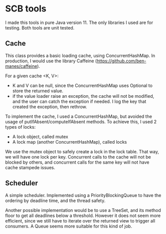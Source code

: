 # SCB tools

I made this tools in pure Java version 11. The only libraries I used are for testing. Both tools are unit tested.

## Cache

This class provides a basic loading cache, using ConcurrentHashMap. In production, I would use the library
Caffeine (https://github.com/ben-manes/caffeine).

For a given cache <K, V>:

- K and V can be null, since the ConcurrentHashMap uses Optional to store the returned value.
- if the value loader raise an exception, the cache will not be modified, and the user can catch the exception if
  needed. I log the key that created the exception, then rethrow.

To implement the cache, I used a ConcurrentHashMap, but avoided the usage of putIfAbsent/computeIfAbsent methods. To
achieve this, I used 2 types of locks:

- A lock object, called mutex
- A lock map (another ConcurrentHashMap), called locks

We use the mutex object to safely create a lock in the lock table. That way, we will have one lock per key. Concurrent
calls to the cache will not be blocked by others, and concurrent calls for the same key will not have cache stampede
issues.

## Scheduler

A simple scheduler. Implemented using a PriorityBlockingQueue to have the ordering by deadline time, and the thread
safety.

Another possible implementation would be to use a TreeSet, and its method floor to get all deadlines below a threshold.
However it does not seem more efficient, since we still have to iterate over the returned view to trigger all consumers.
A Queue seems more suitable for this kind of job.
